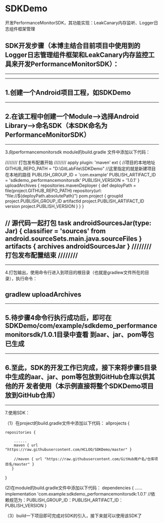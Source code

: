 # SDKDemo
开发PerformanceMonitorSDK，其功能实现：LeakCanary内存监听、Logger日志组件框架管理

SDK开发步骤（本博主结合目前项目中使用到的Logger日志管理组件框架和LeakCanary内存监控工具来开发PerformanceMonitorSDK）：
----------------------------------------------------------------------------------------------------------------------
----------------------------------------------------------------------------------------------------------------------
----------------------------------------------------------------------------------------------------------------------
1.创建一个Android项目工程，如SDKDemo
--------------------------------------------------------------------------------------------------
--------------------------------------------------------------------------------------------------
2.在该工程中创建一个Module-->选择Android Library-->命名SDK（本SDK命名为PerformanceMonitorSDK）
--------------------------------------------------------------------------------------------------
--------------------------------------------------------------------------------------------------
3.向performancemonitorsdk module的build.gradle 文件中添加以下代码：

//////// 打包发布配置开始 ////////
apply plugin: 'maven'
ext {
    //项目的本地地址
    GITHUB_REPO_PATH = "D:\\GitLabFile\\SDKDemo"       //这里指定的就是新建项目在本地的路径
    PUBLISH_GROUP_ID = 'com.example'
    PUBLISH_ARTIFACT_ID = 'sdkdemo_performancemonitorsdk'
    PUBLISH_VERSION = '1.0.1'
}
uploadArchives {
    repositories.mavenDeployer {
        def deployPath = file(project.GITHUB_REPO_PATH)
        repository(url: "file://${deployPath.absolutePath}")
        pom.project {
            groupId project.PUBLISH_GROUP_ID
            artifactId project.PUBLISH_ARTIFACT_ID
            version project.PUBLISH_VERSION
        }
    }
}

// 源代码一起打包
task androidSourcesJar(type: Jar) {
    classifier = 'sources'
    from android.sourceSets.main.java.sourceFiles
}
artifacts {
    archives androidSourcesJar
}
//////// 打包发布配置结束 ////////
--------------------------------------------------------------------------------------------------
--------------------------------------------------------------------------------------------------
4.打包输出，使用命令行进入到项目的根目录（也就是gradlew文件所在的目录），执行命令：

gradlew uploadArchives
--------------------------------------------------------------------------------------------------
--------------------------------------------------------------------------------------------------
5.待步骤4命令行执行成功后，即可在SDKDemo/com/example/sdkdemo_performancemonitorsdk/1.0.1目录中查看
到aar、jar、pom等包已生成
--------------------------------------------------------------------------------------------------
--------------------------------------------------------------------------------------------------
6.至此，SDK的开发工作已完成，接下来将步骤5目录中生成的aar、jar、pom等包放到GitHub仓库以供其他的开
发者使用（本示例直接将整个SDKDemo项目放到GitHub仓库）
--------------------------------------------------------------------------------------------------
--------------------------------------------------------------------------------------------------
7.使用SDK：

（1）在project的build.gradle文件中添加以下代码：
allprojects {

    repositories {

        ......
        maven { url "https://raw.githubusercontent.com/HCLOO/SDKDemo/master" }

        //maven { url "https://raw.githubusercontent.com/GitHub用户名/仓库项目名/master" }
       }

}

(2)在module的build.gradle文件中添加以下代码：
dependencies {
    ......
    implementation 'com.example:sdkdemo_performancemonitorsdk:1.0.1'
    //依赖规范为：PUBLISH_GROUP_ID：PUBLISH_ARTIFACT_ID：PUBLISH_VERSION
}

（3）build一下项目即可完成对SDK的引入，接下来就可以使用该SDK了
